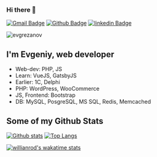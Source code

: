 ### Hi there 👋

[![Gmail Badge](https://img.shields.io/badge/-evgrezanov@gmail.com-c14438?style=flat&logo=Gmail&logoColor=white&link=mailto:evgrezanov@gmail.com)](mailto:evgrezanov@gmail.com) [![Github Badge](https://img.shields.io/badge/-evgrezanov-grey?style=flat&logo=github&logoColor=white&link=https://github.com/evgrezanov/)](https://www.github.com/evgrezanov/)  [![linkedin Badge](https://img.shields.io/badge/-Evgeniy%20Rezanov-blue?logo=linkedin&style=flat-square)](https://www.linkedin.com/in/evgeniy-rezanov/?locale=en_US) 
<p align=left> <img src=https://komarev.com/ghpvc/?username=evgrezanov alt=evgrezanov /> </p>

## I'm Evgeniy, web developer


- Web-dev: PHP, JS
- Learn: VueJS, GatsbyJS
- Earlier: 1C, Delphi
- PHP: WordPress, WooCommerce
- JS, Frontend: Bootstrap
- DB: MySQL, PosgreSQL, MS SQL, Redis, Memcached

## Some of my Github Stats


[![Github stats](https://github-readme-stats.vercel.app/api?username=evgrezanov&show_icons=true&include_all_commits=true)](https://github.com/anuraghazra/github-readme-stats)
[![Top Langs](https://github-readme-stats.vercel.app/api/top-langs/?username=evgrezanov&layout=compact)](https://github.com/anuraghazra/github-readme-stats)

[![willianrod's wakatime stats](https://github-readme-stats.vercel.app/api/wakatime?username=evgrezanov)](https://github.com/anuraghazra/github-readme-stats)
